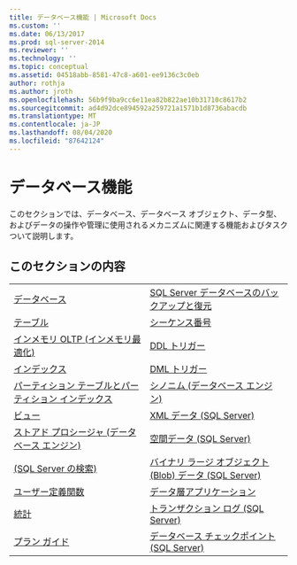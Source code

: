 ```yaml
---
title: データベース機能 | Microsoft Docs
ms.custom: ''
ms.date: 06/13/2017
ms.prod: sql-server-2014
ms.reviewer: ''
ms.technology: ''
ms.topic: conceptual
ms.assetid: 04518abb-8581-47c8-a601-ee9136c3c0eb
author: rothja
ms.author: jroth
ms.openlocfilehash: 56b9f9ba9cc6e11ea82b822ae10b31710c8617b2
ms.sourcegitcommit: ad4d92dce894592a259721a1571b1d8736abacdb
ms.translationtype: MT
ms.contentlocale: ja-JP
ms.lasthandoff: 08/04/2020
ms.locfileid: "87642124"
---
```

# <a name="database-features"></a>データベース機能
  このセクションでは、データベース、データベース オブジェクト、データ型、およびデータの操作や管理に使用されるメカニズムに関連する機能およびタスクついて説明します。  
  
## <a name="in-this-section"></a>このセクションの内容  
  
|||
|--|--|
|[データベース](databases/databases.md)|[SQL Server データベースのバックアップと復元](backup-restore/back-up-and-restore-of-sql-server-databases.md)|  
|[テーブル](tables/tables.md)|[シーケンス番号](sequence-numbers/sequence-numbers.md)|[データの一括インポートと一括エクスポート &#40;SQL Server&#41;](import-export/bulk-import-and-export-of-data-sql-server.md)|  
|[インメモリ OLTP &#40;インメモリ最適化&#41;](in-memory-oltp/in-memory-oltp-in-memory-optimization.md)|[DDL トリガー](triggers/ddl-triggers.md)|[データ圧縮](data-compression/data-compression.md)|  
|[インデックス](indexes/indexes.md)|[DML トリガー](triggers/dml-triggers.md)|[Transact-SQL での OLE オートメーション オブジェクト](stored-procedures/ole-automation-objects-in-transact-sql.md)|  
|[パーティション テーブルとパーティション インデックス](partitions/partitioned-tables-and-indexes.md)|[シノニム &#40;データベース エンジン&#41;](synonyms/synonyms-database-engine.md)|[イベント通知](service-broker/event-notifications.md)|  
|[ビュー](views/views.md)|[XML データ &#40;SQL Server&#41;](xml/xml-data-sql-server.md)|[パフォーマンスの監視とチューニング](performance/monitor-and-tune-for-performance.md)|  
|[ストアド プロシージャ &#40;データベース エンジン&#41;](stored-procedures/stored-procedures-database-engine.md)|[空間データ &#40;SQL Server&#41;](spatial/spatial-data-sql-server.md)||  
|[&#40;SQL Server の検索&#41;](../database-engine/search-sql-server.md)|[バイナリ ラージ オブジェクト &#40;Blob&#41; データ &#40;SQL Server&#41;](blob/binary-large-object-blob-data-sql-server.md)||  
|[ユーザー定義関数](user-defined-functions/user-defined-functions.md)|[データ層アプリケーション](data-tier-applications/data-tier-applications.md)||  
|[統計](statistics/statistics.md)|[トランザクション ログ &#40;SQL Server&#41;](logs/the-transaction-log-sql-server.md)||  
|[プラン ガイド](performance/plan-guides.md)|[データベース チェックポイント &#40;SQL Server&#41;](logs/database-checkpoints-sql-server.md)||  
  
  
